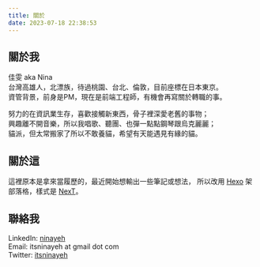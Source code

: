 ```yaml
---
title: 關於
date: 2023-07-18 22:38:53
---
```

## 關於我
佳雯 aka Nina  
台灣高雄人，北漂族，待過桃園、台北、倫敦，目前座標在日本東京。  
資管背景，前身是PM，現在是前端工程師，有機會再寫關於轉職的事。

努力的在資訊業生存，喜歡接觸新東西，骨子裡深愛老舊的事物；    
興趣離不開音樂，所以我唱歌、聽團、也彈一點點鋼琴跟烏克麗麗；    
貓派，但太常搬家了所以不敢養貓，希望有天能遇見有緣的貓。

## 關於這
這裡原本是拿來當履歷的，最近開始想輸出一些筆記或想法，
所以改用 [Hexo](https://hexo.io/zh-cn/) 架部落格，樣式是 [NexT](https://github.com/theme-next/hexo-theme-next)。  


## 聯絡我
LinkedIn: [ninayeh](https://www.linkedin.com/in/ninayeh/)  
Email: itsninayeh at gmail dot com  
Twitter: [itsninayeh](https://twitter.com/itsninayeh)        

